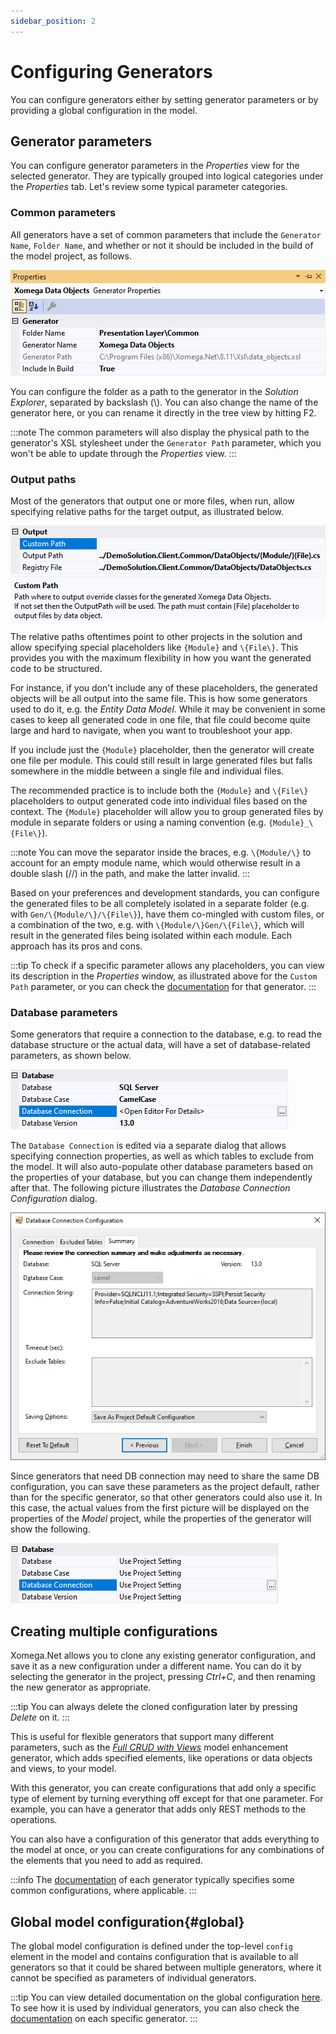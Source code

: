 ```yaml
---
sidebar_position: 2
---
```


# Configuring Generators

You can configure generators either by setting generator parameters or by providing a global configuration in the model.

## Generator parameters

You can configure generator parameters in the *Properties* view for the selected generator. They are typically grouped into logical categories under the *Properties* tab. Let's review some typical parameter categories.

### Common parameters

All generators have a set of common parameters that include the `Generator Name`, `Folder Name`, and whether or not it should be included in the build of the model project, as follows.

![Common parameters](img/params-common.png)

You can configure the folder as a path to the generator in the *Solution Explorer*, separated by backslash (\\). You can also change the name of the generator here, or you can rename it directly in the tree view by hitting F2.

:::note
The common parameters will also display the physical path to the generator's XSL stylesheet under the `Generator Path` parameter, which you won't be able to update through the *Properties* view.
:::

### Output paths

Most of the generators that output one or more files, when run, allow specifying relative paths for the target output, as illustrated below.

![Path parameters](img/params-paths.png)

The relative paths oftentimes point to other projects in the solution and allow specifying special placeholders like `{Module}` and `\{File\}`. This provides you with the maximum flexibility in how you want the generated code to be structured.

For instance, if you don't include any of these placeholders, the generated objects will be all output into the same file. This is how some generators used to do it, e.g. the *Entity Data Model*. While it may be convenient in some cases to keep all generated code in one file, that file could become quite large and hard to navigate, when you want to troubleshoot your app.

If you include just the `{Module}` placeholder, then the generator will create one file per module. This could still result in large generated files but falls somewhere in the middle between a single file and individual files.

The recommended practice is to include both the `{Module}` and `\{File\}` placeholders to output generated code into individual files based on the context. The `{Module}` placeholder will allow you to group generated files by module in separate folders or using a naming convention (e.g. `{Module}_\{File\}`).

:::note
You can move the separator inside the braces, e.g. `\{Module/\}` to account for an empty module name, which would otherwise result in a double slash (//) in the path, and make the latter invalid.
:::

Based on your preferences and development standards, you can configure the generated files to be all completely isolated in a separate folder (e.g. with `Gen/\{Module/\}/\{File\}`), have them co-mingled with custom files, or a combination of the two, e.g. with `\{Module/\}Gen/\{File\}`, which will result in the generated files being isolated within each module. Each approach has its pros and cons.

:::tip
To check if a specific parameter allows any placeholders, you can view its description in the *Properties* window, as illustrated above for the `Custom Path` parameter, or you can check the [documentation](../../generators/overview) for that generator.
:::

### Database parameters

Some generators that require a connection to the database, e.g. to read the database structure or the actual data, will have a set of database-related parameters, as shown below.

![Database parameters](img/params-db.png)

The `Database Connection` is edited via a separate dialog that allows specifying connection properties, as well as which tables to exclude from the model. It will also auto-populate other database parameters based on the properties of your database, but you can change them independently after that. The following picture illustrates the *Database Connection Configuration* dialog.

![Database configuration](img/db-config-summary.png)

Since generators that need DB connection may need to share the same DB configuration, you can save these parameters as the project default, rather than for the specific generator, so that other generators could also use it. In this case, the actual values from the first picture will be displayed on the properties of the *Model* project, while the properties of the generator will show the following.

![Database parameters](img/params-use-project.png)

## Creating multiple configurations

Xomega.Net allows you to clone any existing generator configuration, and save it as a new configuration under a different name. You can do it by selecting the generator in the project, pressing *Ctrl+C*, and then renaming the new generator as appropriate.

:::tip
You can always delete the cloned configuration later by pressing *Delete* on it.
:::

This is useful for flexible generators that support many different parameters, such as the [*Full CRUD with Views*](../../generators/model/crud) model enhancement generator, which adds specified elements, like operations or data objects and views, to your model.

With this generator, you can create configurations that add only a specific type of element by turning everything off except for that one parameter. For example, you can have a generator that adds only REST methods to the operations.

You can also have a configuration of this generator that adds everything to the model at once, or you can create configurations for any combinations of the elements that you need to add as required.

:::info
The [documentation](../../generators/overview) of each generator typically specifies some common configurations, where applicable.
:::

## Global model configuration{#global}

The global model configuration is defined under the top-level `config` element in the model and contains configuration that is available to all generators so that it could be shared between multiple generators, where it cannot be specified as parameters of individual generators.

:::tip
You can view detailed documentation on the global configuration [here](../modeling/config). To see how it is used by individual generators, you can also check the [documentation](../../generators/overview) on each specific generator.
:::
